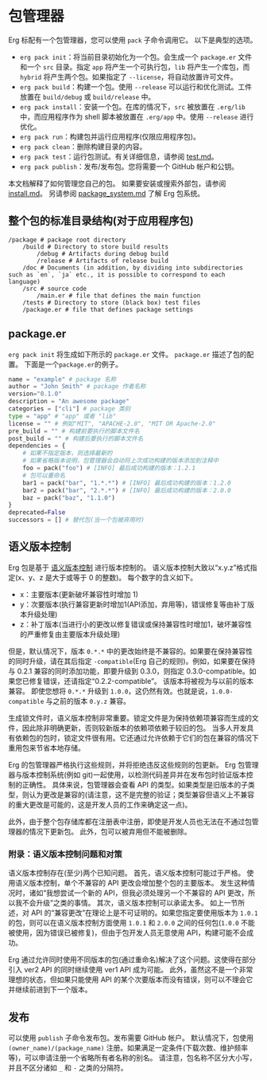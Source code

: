 # 包管理器

Erg 标配有一个包管理器，您可以使用 `pack` 子命令调用它。
以下是典型的选项。

* `erg pack init`：将当前目录初始化为一个包。会生成一个 `package.er` 文件和一个 `src` 目录。指定 `app` 将产生一个可执行包，`lib` 将产生一个库包，而 `hybrid` 将产生两个包。如果指定了 `--license`，将自动放置许可文件。
* `erg pack build`：构建一个包。使用 `--release` 可以运行和优化测试。工件放置在 `build/debug` 或 `build/release` 中。
* `erg pack install`：安装一个包。在库的情况下，`src` 被放置在 `.erg/lib` 中，而应用程序作为 shell 脚本被放置在 `.erg/app` 中。使用 `--release` 进行优化。
* `erg pack run`：构建包并运行应用程序(仅限应用程序包)。
* `erg pack clean`：删除构建目录的内容。
* `erg pack test`：运行包测试。有关详细信息，请参阅 [test.md](./test.md)。
* `erg pack publish`：发布/发布包。您将需要一个 GitHub 帐户和公钥。

本文档解释了如何管理您自己的包。
如果要安装或搜索外部包，请参阅 [install.md](./install.md)。
另请参阅 [package_system.md](../syntax/33_package_system.md) 了解 Erg 包系统。

## 整个包的标准目录结构(对于应用程序包)

```console
/package # package root directory
    /build # Directory to store build results
        /debug # Artifacts during debug build
        /release # Artifacts of release build
    /doc # Documents (in addition, by dividing into subdirectories such as `en`, `ja` etc., it is possible to correspond to each language)
    /src # source code
        /main.er # file that defines the main function
    /tests # Directory to store (black box) test files
    /package.er # file that defines package settings
```

## package.er

`erg pack init` 将生成如下所示的 `package.er` 文件。 `package.er` 描述了包的配置。
下面是一个`package.er`的例子。

```python
name = "example" # package 名称
author = "John Smith" # package 作者名称
version="0.1.0"
description = "An awesome package"
categories = ["cli"] # package 类别
type = "app" # "app" 或者 "lib"
license = "" # 例如"MIT", "APACHE-2.0", "MIT OR Apache-2.0"
pre_build = "" # 构建前要执行的脚本文件名
post_build = "" # 构建后要执行的脚本文件名
dependencies = {
    # 如果不指定版本，则选择最新的
    # 如果省略版本说明，包管理器会自动将上次成功构建的版本添加到注释中
    foo = pack("foo") # [INFO] 最后成功构建的版本：1.2.1
    # 包可以重命名
    bar1 = pack("bar", "1.*.*") # [INFO] 最后成功构建的版本：1.2.0
    bar2 = pack("bar", "2.*.*") # [INFO] 最后成功构建的版本：2.0.0
    baz = pack("baz", "1.1.0")
}
deprecated=False
successors = [] # 替代包(当一个包被弃用时)
```

## 语义版本控制

Erg 包是基于 [语义版本控制](https://semver.org/lang/en/) 进行版本控制的。
语义版本控制大致以“x.y.z”格式指定(x、y、z 是大于或等于 0 的整数)。
每个数字的含义如下。

* x：主要版本(更新破坏兼容性时增加 1)
* y：次要版本(执行兼容更新时增加1(API添加，弃用等)，错误修复等由补丁版本升级处理)
* z：补丁版本(当进行小的更改以修复错误或保持兼容性时增加1，破坏兼容性的严重修复由主要版本升级处理)

但是，默认情况下，版本 `0.*.*` 中的更改始终是不兼容的。如果要在保持兼容性的同时升级，请在其后指定 `-compatible`(Erg 自己的规则)。例如，如果要在保持与 0.2.1 兼容的同时添加功能，即要升级到 0.3.0，则指定 0.3.0-compatible。如果您已修复错误，还请指定“0.2.2-compatible”。
该版本将被视为与以前的版本兼容。
即使您想将 `0.*.*` 升级到 `1.0.0`，这仍然有效。也就是说，`1.0.0-compatible` 与之前的版本 `0.y.z` 兼容。

生成锁文件时，语义版本控制非常重要。锁定文件是为保持依赖项兼容而生成的文件，因此除非明确更新，否则较新版本的依赖项依赖于较旧的包。
当多人开发具有依赖包的包时，锁定文件很有用。它还通过允许依赖于它们的包在兼容的情况下重用包来节省本地存储。

Erg 的包管理器严格执行这些规则，并将拒绝违反这些规则的包更新。
Erg 包管理器与版本控制系统(例如 git)一起使用，以检测代码差异并在发布包时验证版本控制的正确性。
具体来说，包管理器会查看 API 的类型。如果类型是旧版本的子类型，则认为更改是兼容的(请注意，这不是完整的验证；类型兼容但语义上不兼容的重大更改是可能的，这是开发人员的工作来确定这一点)。

此外，由于整个包存储库都在注册表中注册，即使是开发人员也无法在不通过包管理器的情况下更新包。
此外，包可以被弃用但不能被删除。

### 附录：语义版本控制问题和对策

语义版本控制存在(至少)两个已知问题。
首先，语义版本控制可能过于严格。
使用语义版本控制，单个不兼容的 API 更改会增加整个包的主要版本。
发生这种情况时，诸如“我想尝试一个新的 API，但我必须处理另一个不兼容的 API 更改，所以我不会升级”之类的事情。
其次，语义版本控制可以承诺太多。
如上一节所述，对 API 的“兼容更改”在理论上是不可证明的。如果您指定要使用版本为 `1.0.1` 的包，则可以在语义版本控制方面使用 `1.0.1` 和 `2.0.0` 之间的任何包(`1.0.0` 不能被使用，因为错误已被修复)，但由于包开发人员无意使用 API，构建可能不会成功。

Erg 通过允许同时使用不同版本的包(通过重命名)解决了这个问题。这使得在部分引入 ver2 API 的同时继续使用 ver1 API 成为可能。
此外，虽然这不是一个非常理想的状态，但如果只能使用 API 的某个次要版本而没有错误，则可以不理会它并继续前进到下一个版本。

## 发布

可以使用 `publish` 子命令发布包。发布需要 GitHub 帐户。
默认情况下，包使用 `(owner_name)/(package_name)` 注册。如果满足一定条件(下载次数、维护频率等)，可以申请注册一个省略所有者名称的别名。
请注意，包名称不区分大小写，并且不区分诸如 `_` 和 `-` 之类的分隔符。
